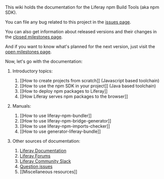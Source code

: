 This wiki holds the documentation for the Liferay npm Build Tools (aka npm SDK).

You can file any bug related to this project in the [issues page](https://github.com/liferay/liferay-npm-build-tools/issues).

You can also get information about released versions and their changes in the [closed milestones page](https://github.com/liferay/liferay-npm-build-tools/milestones?state=closed). 

And if you want to know what's planned for the next version, just visit the [open milestones page](https://github.com/liferay/liferay-npm-build-tools/milestones?state=open).

Now, let's go with the documentation:

1. Introductory topics:

   1. [[How to create projects from scratch]] (Javascript based toolchain)
   2. [[How to use the npm SDK in your project]] (Java based toolchain)
   3. [[How to deploy npm packages to Liferay]]
   4. [[How Liferay serves npm packages to the browser]]


2. Manuals:

   1. [[How to use liferay-npm-bundler]]
   2. [[How to use liferay-npm-bridge-generator]]
   3. [[How to use liferay-npm-imports-checker]]
   4. [[How to use generator-liferay-bundle]]


3. Other sources of documentation:

   1. [Liferay Documentation](https://dev.liferay.com/develop/tutorials/-/knowledge_base/7-0/using-npm-in-your-portlets)
   2. [Liferay Forums](https://web.liferay.com/community/forums/-/message_boards/category/8408627)
   3. [Liferay Community Slack](https://liferay-community.slack.com/)
   4. [Question issues](https://github.com/liferay/liferay-npm-build-tools/issues?utf8=%E2%9C%93&q=is%3Aissue+label%3Aquestion+)
   5. [[Miscellaneous resources]]
